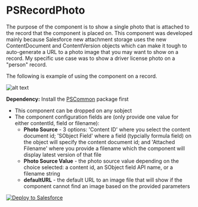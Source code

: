 # PSRecordPhoto

The purpose of the component is to show a single photo that is attached to the record that the component is placed on. This component was developed mainly because Salesforce new attachment storage uses the new ContentDocument and ContentVersion objects which can make it tough to auto-generate a URL to a photo image that you may want to show on a record. My specific use case was to show a driver license photo on a "person" record.

The following is example of using the component on a record.

![alt text](https://github.com/thedges/PSRecordPhoto/blob/master/screenshot1.png "Sample Image")

<b>Dependency:</b> Install the [PSCommon](https://github.com/thedges/PSCommon) package first

* This component can be dropped on any sobject
* The component configuration fields are (only provide one value for either contentId, field or filename):
  - <b>Photo Source</b> - 3 options: 'Content ID' where you select the content document id; 'SObject Field' where a field (typcially formula field) on the object will specify the content document id; and 'Attached Filename' where you provide a filename which the component will display latest version of that file
  - <b>Photo Source Value</b> - the photo source value depending on the choice selected: a content id, an SObject field API name, or a filename string
  - <b>defaultURL</b> - the default URL to an image file that will show if the component cannot find an image based on the provided parameters
 
<a href="https://githubsfdeploy.herokuapp.com">
  <img alt="Deploy to Salesforce"
       src="https://raw.githubusercontent.com/afawcett/githubsfdeploy/master/deploy.png">
</a>
